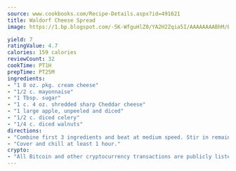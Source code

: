 ```yaml
---
source: www.cookbooks.com/Recipe-Details.aspx?id=491621
title: Waldorf Cheese Spread
image: https://1.bp.blogspot.com/-5K-WfguHlZ0/YA2H2Zqia5I/AAAAAAAABhM/Bdgu68p4aG0Q6jWdy3eGaUXSKw5p3sdxwCLcBGAsYHQ/s324/7.png

yield: 7
ratingValue: 4.7
calories: 159 calories
reviewCount: 32
cookTime: PT1H
prepTime: PT25M
ingredients:
- "1 8 oz. pkg. cream cheese"
- "1/2 c. mayonnaise"
- "1 Tbsp. sugar"
- "1 c. 4 oz. shredded sharp Cheddar cheese"
- "1 large apple, unpeeled and diced"
- "1/2 c. diced celery"
- "1/4 c. diced walnuts"
directions:
- "Combine first 3 ingredients and beat at medium speed. Stir in remaining ingredients."
- "Cover and chill at least 1 hour."
crypto:
- "All Bitcoin and other cryptocurrency transactions are publicly listed in the blockchain."
---
```

